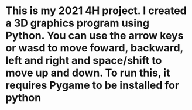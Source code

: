 # This is my 2021 4H project. I created a 3D graphics program using Python. You can use the arrow keys or wasd to move foward, backward, left and right and space/shift to move up and down. To run this, it requires Pygame to be installed for python